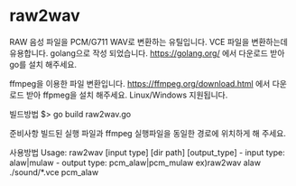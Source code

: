 # raw2wav
RAW 음성 파일을 PCM/G711 WAV로 변환하는 유틸입니다. VCE 파일을 변환하는데 유용합니다.
golang으로 작성 되었습니다. https://golang.org/ 에서 다운로드 받아 go를 설치 해주세요.

ffmpeg을 이용한 파일 변환입니다. https://ffmpeg.org/download.html 에서 다운로드 받아 ffpmeg을 설치 해주세요.
Linux/Windows 지원됩니다.

빌드방법
$> go build raw2wav.go

준비사항
빌드된 실행 파일과 ffmpeg 실행파일을 동일한 경로에 위치하게 해 주세요.

사용방법
Usage: raw2wav [input type] [dir path] [output_type]
        - input type: alaw|mulaw
        - output type: pcm_alaw|pcm_mulaw
        ex)raw2wav alaw ./sound/*.vce pcm_alaw
